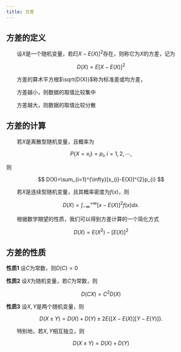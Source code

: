 ```yaml
---
title: 方差
---
```


## 方差的定义

&emsp;&emsp;设$X$是一个随机变量，若$E[X-E(X)]^{2}$存在，则称它为$X$的方差，记为

$$
D(X)=E[X-E(X)]^{2}
$$

&emsp;&emsp;方差的算术平方根$\sqrt{D(X)}$称为标准差或均方差，

&emsp;&emsp;方差越小，则数据的取值比较集中

&emsp;&emsp;方差越大，则数据的取值比较分散

## 方差的计算

&emsp;&emsp;若$X$是离散型随机变量，且概率为

$$
P\{X=x_{i}\}=p_{i},\;i=1,2,\cdots,
$$

则

$$
D(X)=\sum_{i=1}^{\infty}[x_{i}-E(X)]^{2}p_{i}
$$

&emsp;&emsp;若$X$是连续型随机变量，且其概率密度为$f(x)$，则

$$
D(X)=\int_{-\infty}^{+\infty}[x-E(X)]^{2}f(x)dx.
$$

&emsp;&emsp;根据数学期望的性质，我们可以得到方差计算的一个简化方式

$$
D(X)=E(X^{2})-[E(X)]^{2}
$$


## 方差的性质

**性质1**   设$C$为常数，则$D(C)=0$

**性质2**   设$X$为随机变量，若$C$为常数，则

$$
D(CX)=C^{2}D(X)
$$

**性质3**   设$X,Y$是两个随机变量，则

$$
D(X\pm Y)=D(X)+D(Y)\pm 2E\{[X-E(X)][Y-E(Y)]\}.
$$

&emsp;&emsp;特别地，若$X,Y$相互独立，则

$$
D(X\pm Y)=D(X)+D(Y)
$$


